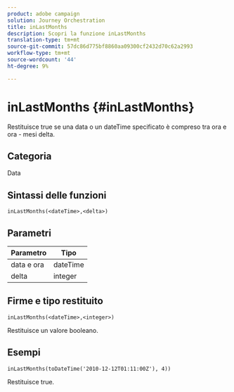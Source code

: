 ```yaml
---
product: adobe campaign
solution: Journey Orchestration
title: inLastMonths
description: Scopri la funzione inLastMonths
translation-type: tm+mt
source-git-commit: 57dc86d775bf8860aa09300cf2432d70c62a2993
workflow-type: tm+mt
source-wordcount: '44'
ht-degree: 9%

---
```



# inLastMonths {#inLastMonths}

Restituisce true se una data o un dateTime specificato è compreso tra ora e ora - mesi delta.

## Categoria

Data

## Sintassi delle funzioni

`inLastMonths(<dateTime>,<delta>)`

## Parametri

| Parametro | Tipo |
|-----------|------------------|
| data e ora | dateTime |
| delta | integer |

## Firme e tipo restituito

`inLastMonths(<dateTime>,<integer>)`

Restituisce un valore booleano.

## Esempi

`inLastMonths(toDateTime('2010-12-12T01:11:00Z'), 4))`

Restituisce true.
